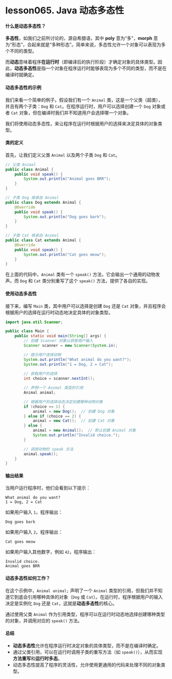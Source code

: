 # lesson065. Java 动态多态性

#### 什么是动态多态性？

**多态性**，如我们之前所讨论的，源自希腊语，其中 **poly** 意为“多”，**morph** 意为“形态”，合起来就是“多种形态”。简单来说，多态性允许一个对象可以表现为多个不同的类型。

而**动态**意味着程序**在运行时**（即编译后的执行阶段）才确定对象的具体类型。因此，**动态多态性**是指一个对象在程序运行时能够表现为多个不同的类型，而不是在编译时就确定。

#### 动态多态性的示例

我们来看一个简单的例子。假设我们有一个 `Animal` 类，这是一个父类（超类），并且有两个子类：`Dog` 和 `Cat`。在程序运行时，用户可以选择创建一个 `Dog` 对象或者 `Cat` 对象，但在编译时我们并不知道用户会选择哪一个对象。

我们将使用动态多态性，来让程序在运行时根据用户的选择来决定具体的对象类型。

#### 类的定义

首先，让我们定义父类 `Animal` 以及两个子类 `Dog` 和 `Cat`。

```java
// 父类 Animal
public class Animal {
    public void speak() {
        System.out.println("Animal goes BRR");
    }
}

// 子类 Dog 继承自 Animal
public class Dog extends Animal {
    @Override
    public void speak() {
        System.out.println("Dog goes bark");
    }
}

// 子类 Cat 继承自 Animal
public class Cat extends Animal {
    @Override
    public void speak() {
        System.out.println("Cat goes meow");
    }
}
```

在上面的代码中，`Animal` 类有一个 `speak()` 方法，它会输出一个通用的动物发声。而 `Dog` 和 `Cat` 类分别重写了这个 `speak()` 方法，提供了各自的实现。

#### 使用动态多态性

接下来，编写 `Main` 类，其中用户可以选择是创建 `Dog` 还是 `Cat` 对象，并且程序会根据用户的选择在运行时动态地决定具体的对象类型。

```java
import java.util.Scanner;

public class Main {
    public static void main(String[] args) {
        // 创建 Scanner 对象以获取用户输入
        Scanner scanner = new Scanner(System.in);

        // 提示用户选择动物
        System.out.println("What animal do you want?");
        System.out.println("1 = Dog, 2 = Cat");
        
        // 获取用户的选择
        int choice = scanner.nextInt();

        // 声明一个 Animal 类型的引用
        Animal animal;

        // 根据用户的选择动态决定创建哪种动物对象
        if (choice == 1) {
            animal = new Dog();  // 创建 Dog 对象
        } else if (choice == 2) {
            animal = new Cat();  // 创建 Cat 对象
        } else {
            animal = new Animal();  // 默认创建 Animal 对象
            System.out.println("Invalid choice.");
        }

        // 调用动物的 speak 方法
        animal.speak();
    }
}
```

#### 输出结果

当用户运行程序时，他们会看到以下提示：

```plain
What animal do you want?
1 = Dog, 2 = Cat
```

如果用户输入 `1`，程序输出：

```plain
Dog goes bark
```

如果用户输入 `2`，程序输出：

```plain
Cat goes meow
```

如果用户输入其他数字，例如 `42`，程序输出：

```plain
Invalid choice.
Animal goes BRR
```

#### 动态多态性如何工作？

在这个示例中，`Animal animal;` 声明了一个 `Animal` 类型的引用，但我们并不知道它到底会引用哪种具体的对象（`Dog` 或 `Cat`）。在运行时，程序根据用户的输入决定是实例化 `Dog` 还是 `Cat`，这就是**动态多态性**的核心。

通过使用父类 `Animal` 作为引用类型，程序可以在运行时动态地选择创建哪种类型的对象，并调用对应的 `speak()` 方法。

#### 总结

- **动态多态性**允许在程序运行时决定对象的具体类型，而不是在编译时确定。
- 通过父类引用，可以在运行时调用子类的重写方法（如 `speak()`），从而实现**方法重写**和**运行时多态**。
- 动态多态性提高了程序的灵活性，允许使用更通用的代码来处理不同的对象类型。